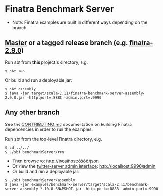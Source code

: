 # Finatra Benchmark Server

* Note: Finatra examples are built in different ways depending on the branch.

[Master](https://github.com/twitter/finatra/tree/master) or a tagged release branch (e.g. [finatra-2.9.0](https://github.com/twitter/finatra/tree/finatra-2.9.0))
----------------------------------------------------------
Run sbt from **this** project's directory, e.g.
```
$ sbt run

```
Or build and run a deployable jar:
```
$ sbt assembly
$ java -jar target/scala-2.11/finatra-benchmark-server-assembly-2.9.0.jar -http.port=:8888 -admin.port=:9990
```

Any other branch
----------------
See the [CONTRIBUTING.md](../../CONTRIBUTING.md#building-dependencies) documentation on building Finatra dependencies in order to run the examples.

Run sbt from the top-level Finatra directory, e.g.
```
$ cd ../../
$ ./sbt benchmarkServer/run
```
* Then browse to: [http://localhost:8888/json](http://localhost:8888/json)
* Or view the [twitter-server admin interface](https://twitter.github.io/twitter-server/Features.html#admin-http-interface): [http://localhost:9990/admin](http://localhost:9990/admin)
* Or build and run a deployable jar:
```
$ ./sbt benchmarkServer/assembly
$ java -jar examples/benchmark-server/target/scala-2.11/benchmark-server-assembly-2.10.0-SNAPSHOT.jar -http.port=:8888 -admin.port=:9990
```
